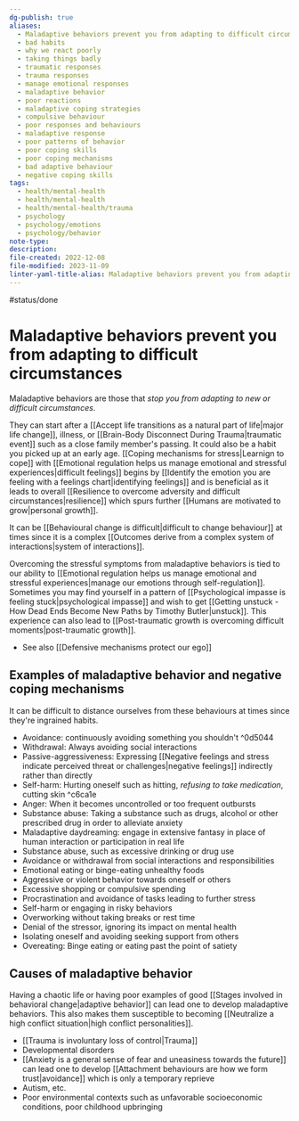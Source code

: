 ```yaml
---
dg-publish: true
aliases:
  - Maladaptive behaviors prevent you from adapting to difficult circumstances
  - bad habits
  - why we react poorly
  - taking things badly
  - traumatic responses
  - trauma responses
  - manage emotional responses
  - maladaptive behavior
  - poor reactions
  - maladaptive coping strategies
  - compulsive behaviour
  - poor responses and behaviours
  - maladaptive response
  - poor patterns of behavior
  - poor coping skills
  - poor coping mechanisms
  - bad adaptive behaviour
  - negative coping skills
tags:
  - health/mental-health
  - health/mental-health
  - health/mental-health/trauma
  - psychology
  - psychology/emotions
  - psychology/behavior
note-type: 
description: 
file-created: 2022-12-08
file-modified: 2023-11-09
linter-yaml-title-alias: Maladaptive behaviors prevent you from adapting to difficult circumstances
---
```


#status/done

# Maladaptive behaviors prevent you from adapting to difficult circumstances

Maladaptive behaviors are those that *stop you from adapting to new or difficult circumstances*.

They can start after a [[Accept life transitions as a natural part of life|major life change]], illness, or [[Brain-Body Disconnect During Trauma|traumatic event]] such as a close family member's passing. It could also be a habit you picked up at an early age. [[Coping mechanisms for stress|Learnign to cope]] with [[Emotional regulation helps us manage emotional and stressful experiences|difficult feelings]] begins by [[Identify the emotion you are feeling with a feelings chart|identifying feelings]] and is beneficial as it leads to overall [[Resilience to overcome adversity and difficult circumstances|resilience]] which spurs further [[Humans are motivated to grow|personal growth]].

It can be [[Behavioural change is difficult|difficult to change behaviour]] at times since it is a complex [[Outcomes derive from a complex system of interactions|system of interactions]].

Overcoming the stressful symptoms from maladaptive behaviors is tied to our ability to [[Emotional regulation helps us manage emotional and stressful experiences|manage our emotions through self-regulation]]. Sometimes you may find yourself in a pattern of [[Psychological impasse is feeling stuck|psychological impasse]] and wish to get [[Getting unstuck -  How Dead Ends Become New Paths by Timothy Butler|unstuck]]. This experience can also lead to [[Post-traumatic growth is overcoming difficult moments|post-traumatic growth]].

- See also [[Defensive mechanisms protect our ego]]

## Examples of maladaptive behavior and negative coping mechanisms

It can be difficult to distance ourselves from these behaviours at times since they're ingrained habits.

- Avoidance: continuously avoiding something you shouldn't ^0d5044
- Withdrawal: Always avoiding social interactions
- Passive-aggressiveness: Expressing [[Negative feelings and stress indicate perceived threat or challenges|negative feelings]] indirectly rather than directly
- Self-harm: Hurting oneself such as hitting, *refusing to take medication*, cutting skin ^c6ca1e
- Anger: When it becomes uncontrolled or too frequent outbursts
- Substance abuse: Taking a substance such as drugs, alcohol or other prescribed drug in order to alleviate anxiety
- Maladaptive daydreaming: engage in extensive fantasy in place of human interaction or participation in real life
- Substance abuse, such as excessive drinking or drug use
- Avoidance or withdrawal from social interactions and responsibilities
- Emotional eating or binge-eating unhealthy foods
- Aggressive or violent behavior towards oneself or others
- Excessive shopping or compulsive spending
- Procrastination and avoidance of tasks leading to further stress
- Self-harm or engaging in risky behaviors
- Overworking without taking breaks or rest time
- Denial of the stressor, ignoring its impact on mental health
- Isolating oneself and avoiding seeking support from others
- Overeating: Binge eating or eating past the point of satiety

## Causes of maladaptive behavior

Having a chaotic life or having poor examples of good [[Stages involved in behavioral change|adaptive behavior]] can lead one to develop maladaptive behaviors. This also makes them susceptible to becoming [[Neutralize a high conflict situation|high conflict personalities]].

- [[Trauma is involuntary loss of control|Trauma]]
- Developmental disorders
- [[Anxiety is a general sense of fear and uneasiness towards the future]] can lead one to develop [[Attachment behaviours are how we form trust|avoidance]] which is only a temporary reprieve
- Autism, etc.
- Poor environmental contexts such as unfavorable socioeconomic conditions, poor childhood upbringing
